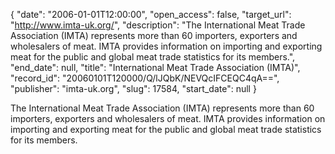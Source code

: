 {
  "date": "2006-01-01T12:00:00", 
  "open_access": false, 
  "target_url": "http://www.imta-uk.org/", 
  "description": "The International Meat Trade Association (IMTA) represents more than 60 importers, exporters and wholesalers of meat. IMTA provides information on importing and exporting meat for the public and global meat trade statistics for its members.", 
  "end_date": null, 
  "title": "International Meat Trade Association (IMTA)", 
  "record_id": "20060101T120000/Q/lJQbK/NEVQcIFCEQC4qA==", 
  "publisher": "imta-uk.org", 
  "slug": 17584, 
  "start_date": null
}

The International Meat Trade Association (IMTA) represents more than 60 importers, exporters and wholesalers of meat. IMTA provides information on importing and exporting meat for the public and global meat trade statistics for its members.